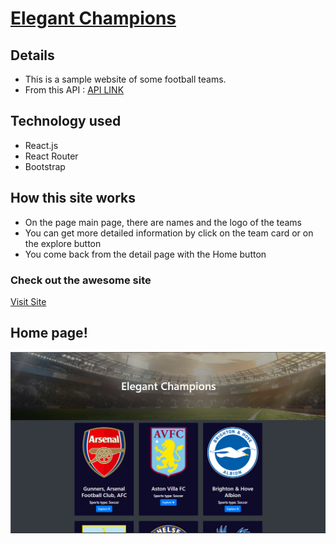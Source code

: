 # [Elegant Champions](https://elegant-champions.netlify.app/) 
## Details 
* This is a sample website of some football teams.
* From this API : [API LINK]('https://www.thesportsdb.com/api/v1/json/1/search_all_teams.php?l=English%20Premier%20League')


## Technology used
+  React.js
+  React Router
+  Bootstrap


## How this site works 
* On the page main page, there are names and the logo of the teams
* You can get more detailed information by click on the team card or on the explore button
* You come back from the detail page with the Home button


### Check out the awesome site
[Visit Site](https://elegant-champions.netlify.app/)

## Home page!
![legant Champions](src/images/site.png)
